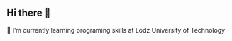 ## Hi there 👋
🌱 I’m currently learning programing skills at Lodz University of Technology
<!--
**HannaDabrowsk/HannaDabrowsk** is a ✨ _special_ ✨ repository because its `README.md` (this file) appears on your GitHub profile.

🌱 I’m currently learning programing skills at Lodz University of Technology

Here are some ideas to get you started:

- 🔭 I’m currently working on ...
- 🌱 I’m currently learning programing skills at Lodz University of Technology
- 👯 I’m looking to collaborate on ...
- 🤔 I’m looking for help with ...
- 💬 Ask me about ...
- 📫 How to reach me: ...
- 😄 Pronouns: ...
- ⚡ Fun fact: ...
-->
